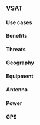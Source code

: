 ### VSAT

#### Use cases

#### Benefits

#### Threats

#### Geography

#### Equipment

#### Antenna

#### Power

#### GPS